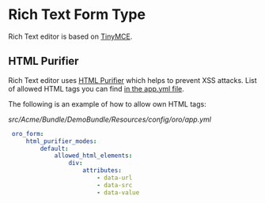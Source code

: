 # Rich Text Form Type

Rich Text editor is based on <a href="https://www.tinymce.com/" target="_blank">TinyMCE</a>.

## HTML Purifier

Rich Text editor uses <a href="http://htmlpurifier.org/docs" target="_blank">HTML Purifier</a> which helps to prevent XSS attacks.
List of allowed HTML tags you can find <a href="https://github.com/oroinc/platform/blob/5.1/src/Oro/Bundle/FormBundle/Resources/config/oro/app.yml" target="_blank">in the app.yml file</a>.

The following is an example of how to allow own HTML tags:

*src/Acme/Bundle/DemoBundle/Resources/config/oro/app.yml*
```yaml
 oro_form:
     html_purifier_modes:
         default:
             allowed_html_elements:
                 div:
                     attributes:
                         - data-url
                         - data-src
                         - data-value
```

<!-- Frontend -->
